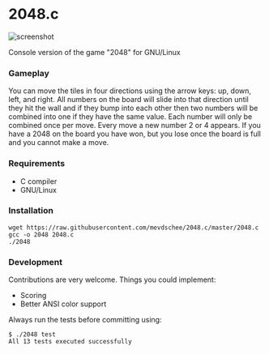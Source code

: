 2048.c
======

![screenshot](http://www.leaseweblabs.com/wp-content/uploads/2014/03/2048.png)

Console version of the game "2048" for GNU/Linux

### Gameplay

You can move the tiles in four directions using the arrow keys: up, down, left, and right. All numbers on the board will slide into that direction until they hit the wall and if they bump into each other then two numbers will be combined into one if they have the same value. Each number will only be combined once per move. Every move a new number 2 or 4 appears. If you have a 2048 on the board you have won, but you lose once the board is full and you cannot make a move. 

### Requirements

- C compiler
- GNU/Linux

### Installation

```
wget https://raw.githubusercontent.com/mevdschee/2048.c/master/2048.c
gcc -o 2048 2048.c
./2048
```

### Development

Contributions are very welcome. Things you could implement:

- Scoring
- Better ANSI color support

Always run the tests before committing using:

```
$ ./2048 test
All 13 tests executed successfully
```
